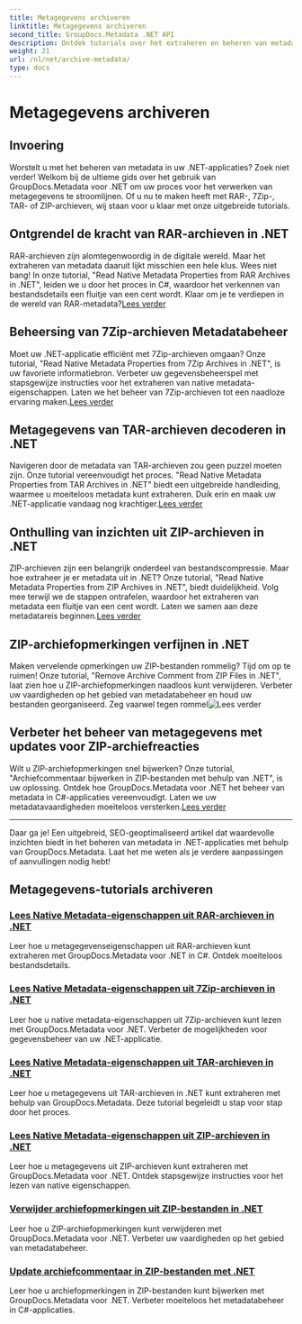 ```yaml
---
title: Metagegevens archiveren
linktitle: Metagegevens archiveren
second_title: GroupDocs.Metadata .NET API
description: Ontdek tutorials over het extraheren en beheren van metadata-eigenschappen uit verschillende archiefformaten zoals RAR, 7Zip, TAR en ZIP met behulp van GroupDocs.Metadata voor .NET.
weight: 21
url: /nl/net/archive-metadata/
type: docs
---
```

# Metagegevens archiveren


## Invoering

Worstelt u met het beheren van metadata in uw .NET-applicaties? Zoek niet verder! Welkom bij de ultieme gids over het gebruik van GroupDocs.Metadata voor .NET om uw proces voor het verwerken van metagegevens te stroomlijnen. Of u nu te maken heeft met RAR-, 7Zip-, TAR- of ZIP-archieven, wij staan voor u klaar met onze uitgebreide tutorials.

## Ontgrendel de kracht van RAR-archieven in .NET

 RAR-archieven zijn alomtegenwoordig in de digitale wereld. Maar het extraheren van metadata daaruit lijkt misschien een hele klus. Wees niet bang! In onze tutorial, "Read Native Metadata Properties from RAR Archives in .NET", leiden we u door het proces in C#, waardoor het verkennen van bestandsdetails een fluitje van een cent wordt. Klaar om je te verdiepen in de wereld van RAR-metadata?[Lees verder](./read-native-metadata-rar-archives/)

## Beheersing van 7Zip-archieven Metadatabeheer

Moet uw .NET-applicatie efficiënt met 7Zip-archieven omgaan? Onze tutorial, "Read Native Metadata Properties from 7Zip Archives in .NET", is uw favoriete informatiebron. Verbeter uw gegevensbeheerspel met stapsgewijze instructies voor het extraheren van native metadata-eigenschappen. Laten we het beheer van 7Zip-archieven tot een naadloze ervaring maken.[Lees verder](./read-native-metadata-7zip-archives/)

## Metagegevens van TAR-archieven decoderen in .NET

 Navigeren door de metadata van TAR-archieven zou geen puzzel moeten zijn. Onze tutorial vereenvoudigt het proces. "Read Native Metadata Properties from TAR Archives in .NET" biedt een uitgebreide handleiding, waarmee u moeiteloos metadata kunt extraheren. Duik erin en maak uw .NET-applicatie vandaag nog krachtiger.[Lees verder](./read-native-metadata-tar-archives/)

## Onthulling van inzichten uit ZIP-archieven in .NET

ZIP-archieven zijn een belangrijk onderdeel van bestandscompressie. Maar hoe extraheer je er metadata uit in .NET? Onze tutorial, "Read Native Metadata Properties from ZIP Archives in .NET", biedt duidelijkheid. Volg mee terwijl we de stappen ontrafelen, waardoor het extraheren van metadata een fluitje van een cent wordt. Laten we samen aan deze metadatareis beginnen.[Lees verder](./read-native-metadata-zip-archives/)

## ZIP-archiefopmerkingen verfijnen in .NET

 Maken vervelende opmerkingen uw ZIP-bestanden rommelig? Tijd om op te ruimen! Onze tutorial, "Remove Archive Comment from ZIP Files in .NET", laat zien hoe u ZIP-archiefopmerkingen naadloos kunt verwijderen. Verbeter uw vaardigheden op het gebied van metadatabeheer en houd uw bestanden georganiseerd. Zeg vaarwel tegen rommel![Lees verder](./remove-archive-comment-zip-files/)

## Verbeter het beheer van metagegevens met updates voor ZIP-archiefreacties

Wilt u ZIP-archiefopmerkingen snel bijwerken? Onze tutorial, "Archiefcommentaar bijwerken in ZIP-bestanden met behulp van .NET", is uw oplossing. Ontdek hoe GroupDocs.Metadata voor .NET het beheer van metadata in C#-applicaties vereenvoudigt. Laten we uw metadatavaardigheden moeiteloos versterken.[Lees verder](./update-archive-comment-zip-files/)

---

Daar ga je! Een uitgebreid, SEO-geoptimaliseerd artikel dat waardevolle inzichten biedt in het beheren van metadata in .NET-applicaties met behulp van GroupDocs.Metadata. Laat het me weten als je verdere aanpassingen of aanvullingen nodig hebt!
## Metagegevens-tutorials archiveren
### [Lees Native Metadata-eigenschappen uit RAR-archieven in .NET](./read-native-metadata-rar-archives/)
Leer hoe u metagegevenseigenschappen uit RAR-archieven kunt extraheren met GroupDocs.Metadata voor .NET in C#. Ontdek moeiteloos bestandsdetails.
### [Lees Native Metadata-eigenschappen uit 7Zip-archieven in .NET](./read-native-metadata-7zip-archives/)
Leer hoe u native metadata-eigenschappen uit 7Zip-archieven kunt lezen met GroupDocs.Metadata voor .NET. Verbeter de mogelijkheden voor gegevensbeheer van uw .NET-applicatie.
### [Lees Native Metadata-eigenschappen uit TAR-archieven in .NET](./read-native-metadata-tar-archives/)
Leer hoe u metagegevens uit TAR-archieven in .NET kunt extraheren met behulp van GroupDocs.Metadata. Deze tutorial begeleidt u stap voor stap door het proces.
### [Lees Native Metadata-eigenschappen uit ZIP-archieven in .NET](./read-native-metadata-zip-archives/)
Leer hoe u metagegevens uit ZIP-archieven kunt extraheren met GroupDocs.Metadata voor .NET. Ontdek stapsgewijze instructies voor het lezen van native eigenschappen.
### [Verwijder archiefopmerkingen uit ZIP-bestanden in .NET](./remove-archive-comment-zip-files/)
Leer hoe u ZIP-archiefopmerkingen kunt verwijderen met GroupDocs.Metadata voor .NET. Verbeter uw vaardigheden op het gebied van metadatabeheer.
### [Update archiefcommentaar in ZIP-bestanden met .NET](./update-archive-comment-zip-files/)
Leer hoe u archiefopmerkingen in ZIP-bestanden kunt bijwerken met GroupDocs.Metadata voor .NET. Verbeter moeiteloos het metadatabeheer in C#-applicaties.